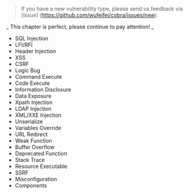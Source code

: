 > If you have a new vulnerability type, please send us feedback via [Issue] (https://github.com/wufeifei/cobra/issues/new).

_ This chapter is perfect, please continue to pay attention! _

- SQL Injection
- LFI/RFI
- Header Injection
- XSS
- CSRF
- Logic Bug
- Command Execute
- Code Execute
- Information Disclosure
- Data Exposure
- Xpath Injection
- LDAP Injection
- XML/XXE Injection
- Unserialize
- Variables Override
- URL Redirect
- Weak Function
- Buffer Overflow
- Deprecated Function
- Stack Trace
- Resource Executable
- SSRF
- Misconfiguration
- Components